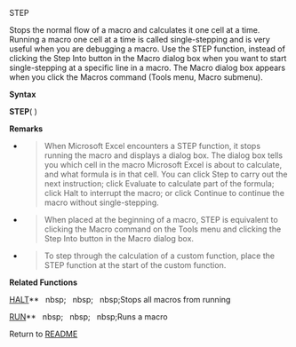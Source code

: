 STEP

Stops the normal flow of a macro and calculates it one cell at a time.
Running a macro one cell at a time is called single-stepping and is very
useful when you are debugging a macro. Use the STEP function, instead of
clicking the Step Into button in the Macro dialog box when you want to
start single-stepping at a specific line in a macro. The Macro dialog
box appears when you click the Macros command (Tools menu, Macro
submenu).

**Syntax**

**STEP**( )

**Remarks**

  - > When Microsoft Excel encounters a STEP function, it stops running
    > the macro and displays a dialog box. The dialog box tells you
    > which cell in the macro Microsoft Excel is about to calculate, and
    > what formula is in that cell. You can click Step to carry out the
    > next instruction; click Evaluate to calculate part of the formula;
    > click Halt to interrupt the macro; or click Continue to continue
    > the macro without single-stepping.

  - > When placed at the beginning of a macro, STEP is equivalent to
    > clicking the Macro command on the Tools menu and clicking the Step
    > Into button in the Macro dialog box.

  - > To step through the calculation of a custom function, place the
    > STEP function at the start of the custom function.


**Related Functions**

[HALT](HALT.md)**&nbsp;&nbsp;&nbsp;nbsp;&nbsp;&nbsp;&nbsp;nbsp;&nbsp;&nbsp;&nbsp;nbsp;Stops all macros from running

[RUN](RUN.md)**&nbsp;&nbsp;&nbsp;nbsp;&nbsp;&nbsp;&nbsp;nbsp;&nbsp;&nbsp;&nbsp;nbsp;Runs a macro



Return to [README](README.md)

